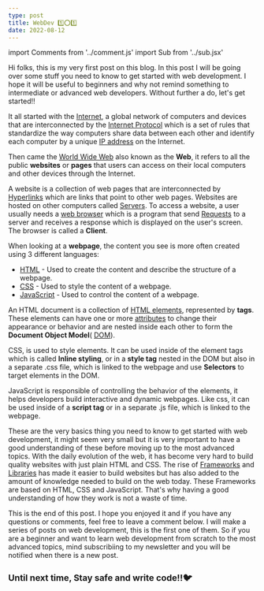 ```yaml
---
type: post
title: WebDev 1️⃣⭕1️⃣
date: 2022-08-12
---
```

import Comments from '../comment.js'
import Sub from '../sub.jsx'

Hi folks, this is my very first post on this blog. In this post I will be going over some stuff you need to know to get started with web development. I hope it will be useful to beginners and why not remind something to intermediate or advanced web developers.
Without further a do, let's get started!!


It all started with the [Internet](https://en.wikipedia.org/wiki/Internet), a global network of computers and devices that are interconnected by the [Internet Protocol](https://en.wikipedia.org/wiki/Internet_Protocol) which is a set of rules that standardize the way computers share data between each other and identify each computer by a unique [IP address](https://en.wikipedia.org/wiki/IP_address) on the Internet. 

Then came the [World Wide Web](https://en.wikipedia.org/wiki/World_Wide_Web) also known as the **Web**, it refers to all the public **websites** or **pages** that users can access on their local computers and other devices through the Internet.

A website is a collection of web pages that are interconnected by [Hyperlinks](https://en.wikipedia.org/wiki/Hyperlinks) which are links that point to other web pages. 
Websites are hosted on other computers called [Servers](). To access a website, a user usually needs a [web browser](https://en.wikipedia.org/wiki/Web_browser) which is a program that send [Requests](https://en.wikipedia.org/wiki/HTTP_request) to a server and receives a response which is displayed on the user's screen. The browser is called a **Client**. 

When looking at a **webpage**, the content you see is more often created using 3 different languages:
- [HTML](https://en.wikipedia.org/wiki/HTML) - Used to create the content and describe the structure of a webpage.
- [CSS](https://en.wikipedia.org/wiki/Cascading_Style_Sheets) - Used to style the content of a webpage.
- [JavaScript](https://en.wikipedia.org/wiki/JavaScript) - Used to control the content of a webpage.

An HTML document is a collection of [HTML elements](https://en.wikipedia.org/wiki/HTML_elements), represented by **tags**. These elements can have one or more [attributes](https://en.wikipedia.org/wiki/HTML_attribute) to change their appearance or behavior and are nested inside each other to form the **Document Object Model**( [DOM](https://en.wikipedia.org/wiki/Document_Object_Model)).

CSS, is used to style elements. It can be used inside of the element tags which is called **Inline styling**, or in a **style tag** nested in the DOM but also in a separate .css file, which is linked to the webpage and use **Selectors** to target elements in the DOM.

JavaScript is responsible of controlling the behavior of the elements, it helps developers build interactive and dynamic webpages. Like css, it can be used inside of a **script tag** or in a separate .js file, which is linked to the webpage.

These are the very basics thing you need to know to get started with web development, it might seem very small but it is very important to have a good understanding of these before moving up to the most advanced topics. With the daily evolution of the web, it has become very hard to build quality websites with just plain HTML and CSS. The rise of [Frameworks](https://en.wikipedia.org/wiki/Framework_(software)) and [Libraries](https://en.wikipedia.org/wiki/Library_(software)) has made it easier to build websites but has also added to the amount of knowledge needed to build on the web today. These Frameworks are based on HTML, CSS and JavaScript. That's why having a good understanding of how they work is not a waste of time.

This is the end of this post. I hope you enjoyed it and if you have any questions or comments, feel free to leave a comment below. I will make a series of posts on web development, this is the first one of them. So if you are a beginner and want to learn web development from scratch to the most advanced topics, mind subscribiing to my newsletter and you will be notified when there is a new post.

<Sub />

## Until next time, Stay safe and write code!!🐦

<Comments />